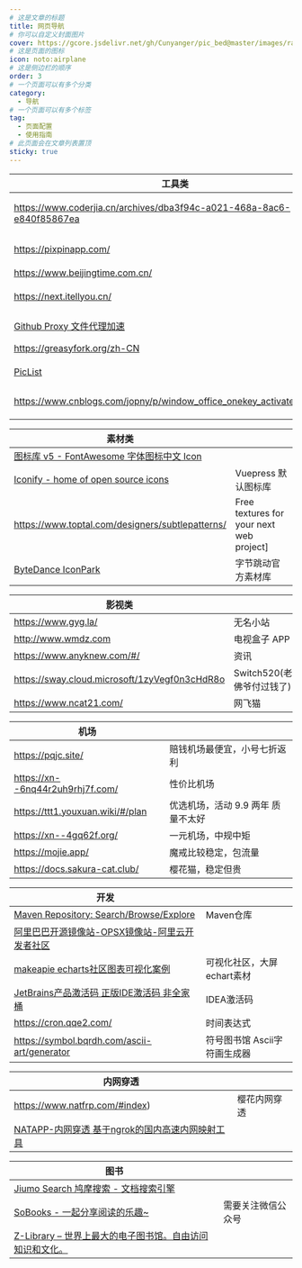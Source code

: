 ```yaml
---
# 这是文章的标题
title: 网页导航
# 你可以自定义封面图片
cover: https://gcore.jsdelivr.net/gh/Cunyanger/pic_bed@master/images/rain_sta_b.png
# 这是页面的图标
icon: noto:airplane
# 这是侧边栏的顺序
order: 3
# 一个页面可以有多个分类
category:
  - 导航
# 一个页面可以有多个标签
tag:
  - 页面配置
  - 使用指南
# 此页面会在文章列表置顶
sticky: true
---
```


| 工具类                                                       |                   |
| ------------------------------------------------------------ | ----------------- |
| https://www.coderjia.cn/archives/dba3f94c-a021-468a-8ac6-e840f85867ea | Docker 国内镜像源 |
| https://pixpinapp.com/                                       | Pinpix 截图       |
| https://www.beijingtime.com.cn/                              | 北京时间          |
| https://next.itellyou.cn/                                    | 官方镜像下载      |
| [Github Proxy 文件代理加速](https://github.akams.cn/)        | Github 下载加速   |
| https://greasyfork.org/zh-CN                                 | 油猴脚本          |
| [PicList](https://piclist.cn/)                               | PicGo 升级        |
| https://www.cnblogs.com/jopny/p/window_office_onekey_activate_free.html | Windows 激活      |
|                                                              |                   |



| 素材类                                                       |                                          |
| ------------------------------------------------------------ | ---------------------------------------- |
| [图标库 v5 - FontAwesome 字体图标中文 Icon](https://fontawesome.com.cn/v5) |                                          |
| [Iconify - home of open source icons](https://icon-sets.iconify.design/) | Vuepress 默认图标库                      |
| https://www.toptal.com/designers/subtlepatterns/             | Free textures for your next web project] |
| [ByteDance IconPark](https://iconpark.oceanengine.com/home)  | 字节跳动官方素材库                       |



| 影视类                                        |                           |
| --------------------------------------------- | ------------------------- |
| https://www.gyg.la/                           | 无名小站                  |
| http://www.wmdz.com                           | 电视盒子 APP              |
| https://www.anyknew.com/#/                    | 资讯                      |
| https://sway.cloud.microsoft/1zyVegf0n3cHdR8o | Switch520(老佛爷付过钱了) |
| https://www.ncat21.com/                       | 网飞猫                    |



| 机场                             |                                    |
| -------------------------------- | ---------------------------------- |
| https://pqjc.site/               | 赔钱机场最便宜，小号七折返利       |
| https://xn--6nq44r2uh9rhj7f.com/ | 性价比机场                         |
| https://ttt1.youxuan.wiki/#/plan | 优选机场，活动 9.9 两年 质量不太好 |
| https://xn--4gq62f.org/          | 一元机场，中规中矩                 |
| https://mojie.app/               | 魔戒比较稳定，包流量               |
| https://docs.sakura-cat.club/    | 樱花猫，稳定但贵                   |

| 开发                                                         |                              |
| ------------------------------------------------------------ | ---------------------------- |
| [Maven Repository: Search/Browse/Explore](https://mvnrepository.com/) | Maven仓库                    |
| [阿里巴巴开源镜像站-OPSX镜像站-阿里云开发者社区](https://developer.aliyun.com/mirror/) |                              |
| [makeapie echarts社区图表可视化案例](https://www.makeapie.cn/echarts?queryStr=3D) | 可视化社区，大屏echart素材   |
| [JetBrains产品激活码 正版IDE激活码 非全家桶](http://jets.idejihuo.com/) | IDEA激活码                   |
| https://cron.qqe2.com/                                       | 时间表达式                   |
| https://symbol.bqrdh.com/ascii-art/generator                 | 符号图书馆 Ascii字符画生成器 |

| 内网穿透                                                     |              |
| ------------------------------------------------------------ | ------------ |
| https://www.natfrp.com/#index)                               | 樱花内网穿透 |
| [NATAPP-内网穿透 基于ngrok的国内高速内网映射工具](https://natapp.cn/) |              |

| 图书                                                         |                    |
| ------------------------------------------------------------ | ------------------ |
| [Jiumo Search 鸠摩搜索 - 文档搜索引擎](https://www.jiumodiary.com/) |                    |
| [SoBooks - 一起分享阅读的乐趣~](https://sobooks.cc/)         | 需要关注微信公众号 |
| [Z-Library – 世界上最大的电子图书馆。自由访问知识和文化。](https://zh.101ml.online/) |                    |

